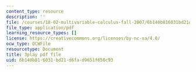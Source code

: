 ```yaml
---
content_type: resource
description: ''
file: /courses/18-02-multivariable-calculus-fall-2007/6b140b816031bd21d6fad9651f650c93_CdoRiNSrqI.pdf
file_type: application/pdf
learning_resource_types: []
license: https://creativecommons.org/licenses/by-nc-sa/4.0/
ocw_type: OCWFile
resourcetype: Document
title: 3play pdf file
uid: 6b140b81-6031-bd21-d6fa-d9651f650c93
---
```

